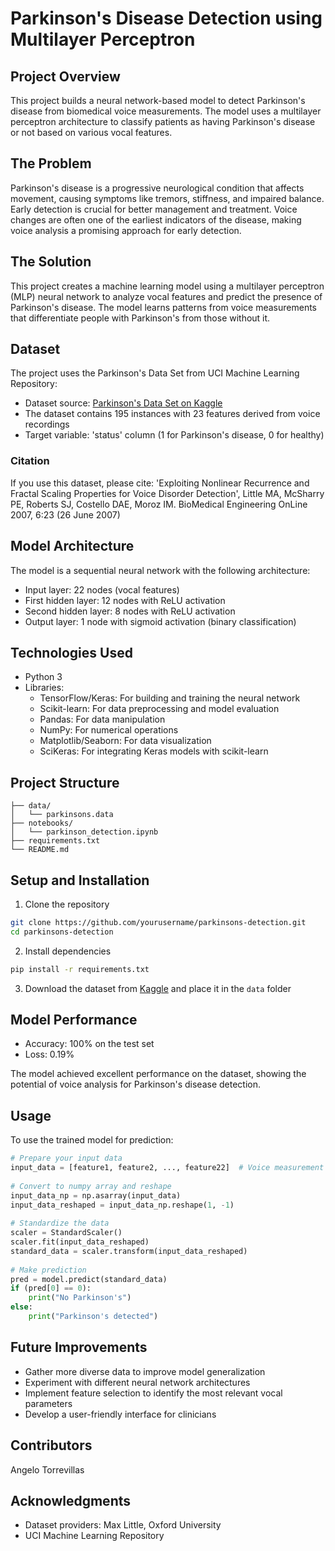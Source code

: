# Parkinson's Disease Detection using Multilayer Perceptron

## Project Overview
This project builds a neural network-based model to detect Parkinson's disease from biomedical voice measurements. The model uses a multilayer perceptron architecture to classify patients as having Parkinson's disease or not based on various vocal features.

## The Problem
Parkinson's disease is a progressive neurological condition that affects movement, causing symptoms like tremors, stiffness, and impaired balance. Early detection is crucial for better management and treatment. Voice changes are often one of the earliest indicators of the disease, making voice analysis a promising approach for early detection.

## The Solution
This project creates a machine learning model using a multilayer perceptron (MLP) neural network to analyze vocal features and predict the presence of Parkinson's disease. The model learns patterns from voice measurements that differentiate people with Parkinson's from those without it.

## Dataset
The project uses the Parkinson's Data Set from UCI Machine Learning Repository:
- Dataset source: [Parkinson's Data Set on Kaggle](https://www.kaggle.com/datasets/thecansin/parkinsons-data-set)
- The dataset contains 195 instances with 23 features derived from voice recordings
- Target variable: 'status' column (1 for Parkinson's disease, 0 for healthy)

### Citation
If you use this dataset, please cite:
'Exploiting Nonlinear Recurrence and Fractal Scaling Properties for Voice Disorder Detection', Little MA, McSharry PE, Roberts SJ, Costello DAE, Moroz IM. BioMedical Engineering OnLine 2007, 6:23 (26 June 2007)

## Model Architecture
The model is a sequential neural network with the following architecture:
- Input layer: 22 nodes (vocal features)
- First hidden layer: 12 nodes with ReLU activation
- Second hidden layer: 8 nodes with ReLU activation
- Output layer: 1 node with sigmoid activation (binary classification)

## Technologies Used
- Python 3
- Libraries:
  - TensorFlow/Keras: For building and training the neural network
  - Scikit-learn: For data preprocessing and model evaluation
  - Pandas: For data manipulation
  - NumPy: For numerical operations
  - Matplotlib/Seaborn: For data visualization
  - SciKeras: For integrating Keras models with scikit-learn

## Project Structure
```
├── data/
│   └── parkinsons.data
├── notebooks/
│   └── parkinson_detection.ipynb
├── requirements.txt
└── README.md
```

## Setup and Installation
1. Clone the repository
```bash
git clone https://github.com/yourusername/parkinsons-detection.git
cd parkinsons-detection
```

2. Install dependencies
```bash
pip install -r requirements.txt
```

3. Download the dataset from [Kaggle](https://www.kaggle.com/datasets/thecansin/parkinsons-data-set) and place it in the `data` folder

## Model Performance
- Accuracy: 100% on the test set
- Loss: 0.19%

The model achieved excellent performance on the dataset, showing the potential of voice analysis for Parkinson's disease detection.

## Usage
To use the trained model for prediction:

```python
# Prepare your input data
input_data = [feature1, feature2, ..., feature22]  # Voice measurement features
  
# Convert to numpy array and reshape
input_data_np = np.asarray(input_data)
input_data_reshaped = input_data_np.reshape(1, -1)
  
# Standardize the data
scaler = StandardScaler()
scaler.fit(input_data_reshaped)
standard_data = scaler.transform(input_data_reshaped)
  
# Make prediction
pred = model.predict(standard_data)
if (pred[0] == 0):
    print("No Parkinson's")
else:
    print("Parkinson's detected")
```

## Future Improvements
- Gather more diverse data to improve model generalization
- Experiment with different neural network architectures
- Implement feature selection to identify the most relevant vocal parameters
- Develop a user-friendly interface for clinicians


## Contributors
Angelo Torrevillas

## Acknowledgments
- Dataset providers: Max Little, Oxford University
- UCI Machine Learning Repository
